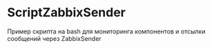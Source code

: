 # ScriptZabbixSender
Пример скрипта на bash для мониторинга компонентов и отсылки сообщений через ZabbixSender
